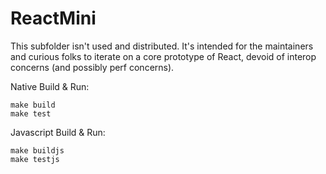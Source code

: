 # ReactMini

This subfolder isn't used and distributed. It's intended for the maintainers and curious folks to iterate on a core prototype of React, devoid of interop concerns (and possibly perf concerns).

Native Build & Run:

```
make build
make test
```

Javascript Build & Run:

```
make buildjs
make testjs
```


